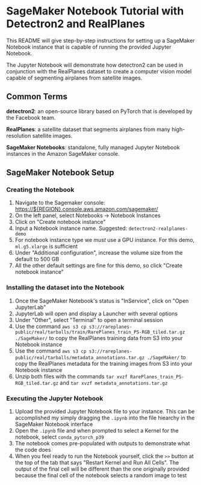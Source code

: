 # SageMaker Notebook Tutorial with Detectron2 and RealPlanes

This README will give step-by-step instructions for setting up a SageMaker Notebook instance that is capable of running the provided Jupyter Notebook.

The Jupyter Notebook will demonstrate how detectron2 can be used in conjunction with the RealPlanes dataset to create a computer vision model capable of segmenting airplanes from satellite images.

## Common Terms

**detectron2**: an open-source library based on PyTorch that is developed by the Facebook team.

**RealPlanes**: a satellite dataset that segments airplanes from many high-resolution satellite images.

**SageMaker Notebooks**: standalone, fully managed Jupyter Notebook instances in the Amazon SageMaker console.

## SageMaker Notebook Setup

### Creating the Notebook

1. Navigate to the Sagemaker console: <https://${REGION}.console.aws.amazon.com/sagemaker/>
2. On the left panel, select Notebooks -> Notebook Instances
3. Click on "Create notebook instance"
4. Input a Notebook instance name. Suggested: `detectron2-realplanes-demo`
5. For notebook instance type we *must* use a GPU instance. For this demo, `ml.g5.xlarge` is sufficient
6. Under "Additional configuration", increase the volume size from the default to 500 GB
7. All the other default settings are fine for this demo, so click "Create notebook instance"

### Installing the dataset into the Notebook

1. Once the SageMaker Notebook's status is "InService", click on "Open JupyterLab"
2. JupyterLab will open and display a Launcher with several options
3. Under "Other", select "Terminal" to open a terminal session
4. Use the command `aws s3 cp s3://rareplanes-public/real/tarballs/train/RarePlanes_train_PS-RGB_tiled.tar.gz ./SageMaker/` to copy the RealPlanes training data from S3 into your Notebook instance
5. Use the command `aws s3 cp s3://rareplanes-public/real/tarballs/metadata_annotations.tar.gz ./SageMaker/` to copy the RealPlanes metadata for the training images from S3 into your Notebook instance
6. Unzip both files with the commands `tar xvzf RarePlanes_train_PS-RGB_tiled.tar.gz` and `tar xvzf metadata_annotations.tar.gz`

### Executing the Jupyter Notebook

1. Upload the provided Jupyter Notebook file to your instance. This can be accomplished my simply dragging the `.ipynb` into the file hiearchy in the SageMaker Notebook interface
2. Open the `.ipynb` file and when prompted to select a Kernel for the notebook, select `conda_pytorch_p39`
3. The notebook comes pre-populated with outputs to demonstrate what the code does
4. When you feel ready to run the Notebook yourself, click the `>>` button at the top of the tab that says "Restart Kernel and Run All Cells". The output of the final cell will be different than the one originally provided because the final cell of the notebook selects a random image to test
